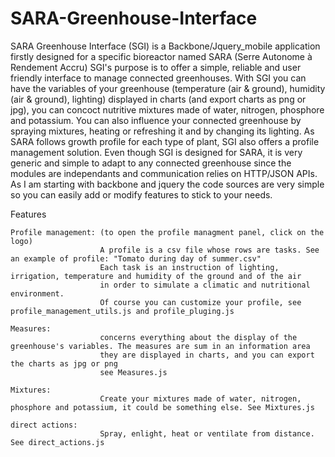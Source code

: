 # SARA-Greenhouse-Interface

SARA Greenhouse Interface (SGI) is a Backbone/Jquery_mobile application firstly designed for a specific bioreactor named SARA (Serre Autonome à Rendement Accru)
SGI's purpose is to offer a simple, reliable and user friendly interface to manage connected greenhouses. With SGI you can have the variables of your 
greenhouse (temperature (air & ground), humidity (air & ground), lighting) displayed in charts (and export charts as png or jpg), you can concoct nutritive mixtures made of water, 
nitrogen, phosphore and potassium. You can also influence your connected greenhouse by spraying mixtures, heating or refreshing it and by changing its lighting.
As SARA follows growth profile for each type of plant, SGI also offers a profile management solution. Even though SGI is designed for SARA, it is 
very generic and simple to adapt to any connected greenhouse since the modules are independants and communication relies on HTTP/JSON APIs. As I am starting 
with backbone and jquery the code sources are very simple so you can easily add or modify features to stick to your needs.


Features

	Profile management: (to open the profile managment panel, click on the logo)
						A profile is a csv file whose rows are tasks. See an example of profile: "Tomato during day of summer.csv" 
						Each task is an instruction of lighting, irrigation, temperature and humidity of the ground and of the air
						in order to simulate a climatic and nutritional environment.
						Of course you can customize your profile, see profile_management_utils.js and profile_pluging.js
	
	Measures:
						concerns everything about the display of the greenhouse's variables. The measures are sum in an information area
						they are displayed in charts, and you can export the charts as jpg or png
						see Measures.js
						
	Mixtures:
						Create your mixtures made of water, nitrogen, phosphore and potassium, it could be something else. See Mixtures.js
						
	direct actions: 
						Spray, enlight, heat or ventilate from distance. See direct_actions.js

